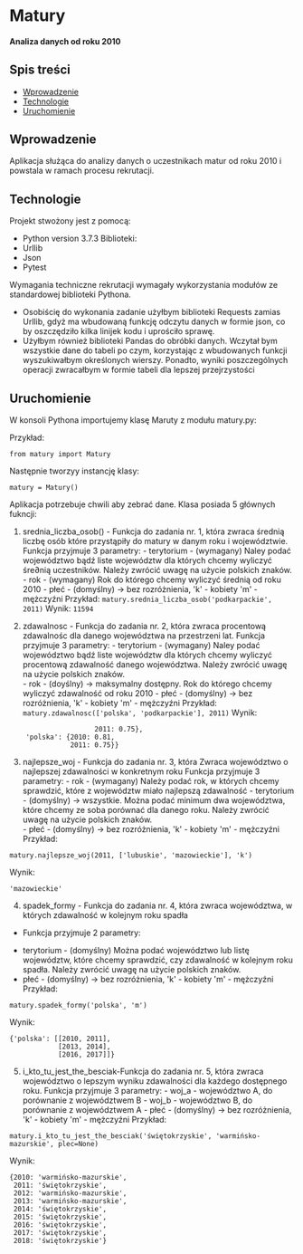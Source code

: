 # Matury 
#### Analiza danych od roku 2010

## Spis treści
* [Wprowadzenie](#wprowadzenie)
* [Technologie](#technologie)
* [Uruchomienie](#uruchomienie)

## Wprowadzenie
Aplikacja służąca do analizy danych o uczestnikach matur od roku 2010 i powstala w ramach procesu rekrutacji.

## Technologie
Projekt stwożony jest z pomocą:
* Python version 3.7.3
Biblioteki:
* Urllib
* Json
* Pytest

Wymagania techniczne rekrutacji wymagały wykorzystania modułów ze standardowej biblioteki Pythona.
- Osobiścię do wykonania zadanie użyłbym biblioteki Requests zamias Urllib, gdyż ma wbudowaną funkcję odczytu danych 
w formie json, co by oszczędziło kilka linijek kodu i uprościło sprawę.
- Użyłbym również biblioteki Pandas do obróbki danych. Wczytał bym wszystkie dane do tabeli po czym, korzystając
z wbudowanych funkcji wyszukiwałbym określonych wierszy. Ponadto, wyniki poszczególnych operacji zwracałbym w formie 
tabeli dla lepszej przejrzystości

## Uruchomienie

W konsoli Pythona importujemy klasę Maruty z modułu matury.py:


Przykład:

```
from matury import Matury
```

Następnie tworzyy instancję klasy:
```
matury = Matury()
```
Aplikacja potrzebuje chwili aby zebrać dane.
Klasa posiada 5 głównych fukncji:

1. srednia_liczba_osob() - Funkcja do zadania nr. 1, która zwraca średnią liczbę osób które przystąpiły do matury w danym roku i województwie.
    Funkcja przyjmuje 3 parametry:
        - terytorium - (wymagany) Naley podać województwo bądź liste województw dla których chcemy 
                        wyliczyć śre∂nią uczestników. Należy zwrócić uwagę na użycie polskich znaków.   
        - rok - (wymagany) Rok do którego chcemy wyliczyć średnią od roku 2010
        - płeć - (domyślny) -> bez rozróżnienia,
                'k' - kobiety
                'm' - mężczyźni
Przykład:
```matury.srednia_liczba_osob('podkarpackie', 2011)```
Wynik:
```11594```
        
2. zdawalnosc - Funkcja do zadania nr. 2, która zwraca procentową zdawalnośc dla danego województwa na przestrzeni lat. 
    Funkcja przyjmuje 3 parametry:
        - terytorium - (wymagany) Naley podać województwo bądź liste województw dla których chcemy 
                        wyliczyć procentową zdawalność danego województwa. Należy zwrócić uwagę 
                        na użycie polskich znaków.   
        - rok - (doyślny) -> maksymalny dostępny. Rok do którego chcemy wyliczyć zdawalność od roku 2010
        - płeć - (domyślny) -> bez rozróżnienia,
                'k' - kobiety
                'm' - mężczyźni
Przykład:
```matury.zdawalnosc(['polska', 'podkarpackie'], 2011)```
Wynik:
```{'podkarpackie': {2010: 0.81, 
                     2011: 0.75}, 
    'polska': {2010: 0.81, 
               2011: 0.75}}
```
                    
3. najlepsze_woj - Funkcja do zadania nr. 3, która Zwraca województwo o najlepszej zdawalności w konkretnym roku
    Funkcja przyjmuje 3 parametry:
        - rok - (wymagany) Należy podać rok, w których chcemy sprawdzić, które z województw miało najlepszą zdawalność
        - terytorium - (domyślny) -> wszystkie. Można podać minimum dwa województwa, które chcemy ze soba porównać dla 
                        danego roku. Należy zwrócić uwagę na użycie polskich znaków.  
        - płeć - (domyślny) -> bez rozróżnienia,
                'k' - kobiety
                'm' - mężczyźni
Przykład:
```
matury.najlepsze_woj(2011, ['lubuskie', 'mazowieckie'], 'k')
```
Wynik:
```
'mazowieckie'
```        
4. spadek_formy - Funkcja do zadania nr. 4, która zwraca województwa, w których zdawalność w kolejnym roku spadła
* Funkcja przyjmuje 2 parametry:
- terytorium - (domyślny) Można podać województwo lub listę województw, które chcemy sprawdzić, czy zdawalność w kolejnym roku spadła. Należy zwrócić uwagę na użycie polskich znaków.  
- płeć - (domyślny) -> bez rozróżnienia, 'k' - kobiety 'm' - mężczyźni
 Przykład:
 ```
 matury.spadek_formy('polska', 'm')
 ```
 Wynik:
 ```
 {'polska': [[2010, 2011], 
             [2013, 2014], 
             [2016, 2017]]}
 ```
5. i_kto_tu_jest_the_besciak-Funkcja do zadania nr. 5, która zwraca województwo o lepszym wyniku zdawalności dla każdego dostępnego roku.
    Funkcja przyjmuje 3 parametry:
        - woj_a - województwo A, do porównanie z województwem B
        - woj_b - województwo B, do porównanie z województwem A
        - płeć - (domyślny) -> bez rozróżnienia,
                'k' - kobiety
                'm' - mężczyźni
Przykład:
```
matury.i_kto_tu_jest_the_besciak('świętokrzyskie', 'warmińsko-mazurskie', plec=None)
```
Wynik:
```
{2010: 'warmińsko-mazurskie',
 2011: 'świętokrzyskie',
 2012: 'warmińsko-mazurskie',
 2013: 'warmińsko-mazurskie',
 2014: 'świętokrzyskie',
 2015: 'świętokrzyskie',
 2016: 'świętokrzyskie',
 2017: 'świętokrzyskie',
 2018: 'świętokrzyskie'}
```        


